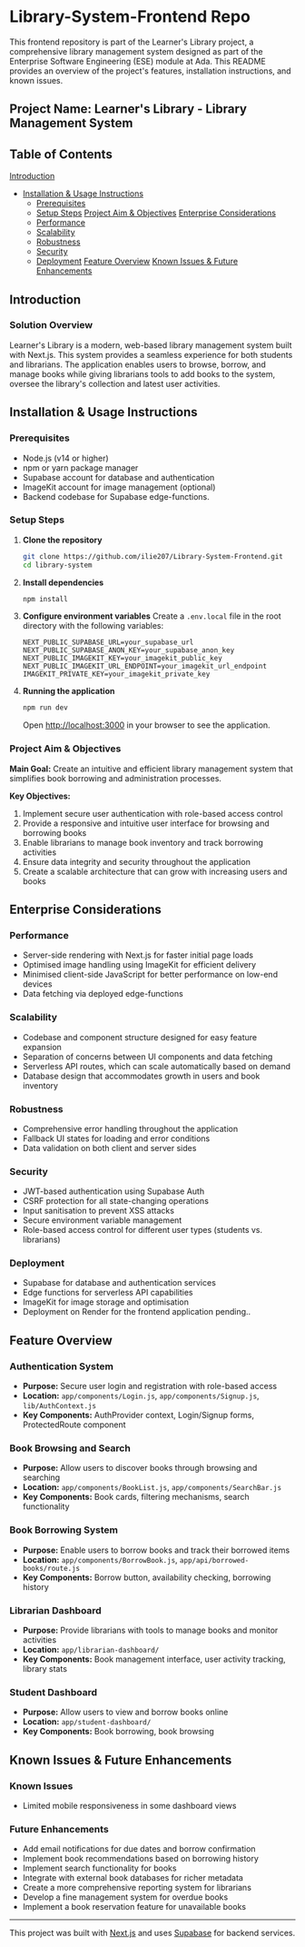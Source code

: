 # Library-System-Frontend Repo

This frontend repository is part of the Learner's Library project, a comprehensive library management system designed as part of the Enterprise Software Engineering (ESE) module at Ada. This README provides an overview of the project's features, installation instructions, and known issues.

## Project Name: Learner's Library - Library Management System

## Table of Contents

[Introduction](#introduction)

- [Installation & Usage Instructions](#installation--usage-instructions)
  - [Prerequisites](#prerequisites)
  - [Setup Steps](#setup-steps)
    [Project Aim & Objectives](#project-aim--objectives)
    [Enterprise Considerations](#enterprise-considerations)
  - [Performance](#performance)
  - [Scalability](#scalability)
  - [Robustness](#robustness)
  - [Security](#security)
  - [Deployment](#deployment)
    [Feature Overview](#feature-overview)
    [Known Issues & Future Enhancements](#known-issues--future-enhancements)

## Introduction

### Solution Overview

Learner's Library is a modern, web-based library management system built with Next.js. This system provides a seamless experience for both students and librarians. The application enables users to browse, borrow, and manage books while giving librarians tools to add books to the system, oversee the library's collection and latest user activities.

## Installation & Usage Instructions

### Prerequisites

- Node.js (v14 or higher)
- npm or yarn package manager
- Supabase account for database and authentication
- ImageKit account for image management (optional)
- Backend codebase for Supabase edge-functions.

### Setup Steps

1. **Clone the repository**

   ```bash
   git clone https://github.com/ilie207/Library-System-Frontend.git
   cd library-system
   ```

2. **Install dependencies**

   ```bash
   npm install
   ```

3. **Configure environment variables**
   Create a `.env.local` file in the root directory with the following variables:

   ```
   NEXT_PUBLIC_SUPABASE_URL=your_supabase_url
   NEXT_PUBLIC_SUPABASE_ANON_KEY=your_supabase_anon_key
   NEXT_PUBLIC_IMAGEKIT_KEY=your_imagekit_public_key
   NEXT_PUBLIC_IMAGEKIT_URL_ENDPOINT=your_imagekit_url_endpoint
   IMAGEKIT_PRIVATE_KEY=your_imagekit_private_key
   ```

4. **Running the application**
   ```bash
   npm run dev
   ```
   Open [http://localhost:3000](http://localhost:3000) in your browser to see the application.

### Project Aim & Objectives

**Main Goal:** Create an intuitive and efficient library management system that simplifies book borrowing and administration processes.

**Key Objectives:**

1. Implement secure user authentication with role-based access control
2. Provide a responsive and intuitive user interface for browsing and borrowing books
3. Enable librarians to manage book inventory and track borrowing activities
4. Ensure data integrity and security throughout the application
5. Create a scalable architecture that can grow with increasing users and books

## Enterprise Considerations

### Performance

- Server-side rendering with Next.js for faster initial page loads
- Optimised image handling using ImageKit for efficient delivery
- Minimised client-side JavaScript for better performance on low-end devices
- Data fetching via deployed edge-functions

### Scalability

- Codebase and component structure designed for easy feature expansion
- Separation of concerns between UI components and data fetching
- Serverless API routes, which can scale automatically based on demand
- Database design that accommodates growth in users and book inventory

### Robustness

- Comprehensive error handling throughout the application
- Fallback UI states for loading and error conditions
- Data validation on both client and server sides

### Security

- JWT-based authentication using Supabase Auth
- CSRF protection for all state-changing operations
- Input sanitisation to prevent XSS attacks
- Secure environment variable management
- Role-based access control for different user types (students vs. librarians)

### Deployment

- Supabase for database and authentication services
- Edge functions for serverless API capabilities
- ImageKit for image storage and optimisation
- Deployment on Render for the frontend application pending..

## Feature Overview

### Authentication System

- **Purpose:** Secure user login and registration with role-based access
- **Location:** `app/components/Login.js`, `app/components/Signup.js`, `lib/AuthContext.js`
- **Key Components:** AuthProvider context, Login/Signup forms, ProtectedRoute component

### Book Browsing and Search

- **Purpose:** Allow users to discover books through browsing and searching
- **Location:** `app/components/BookList.js`, `app/components/SearchBar.js`
- **Key Components:** Book cards, filtering mechanisms, search functionality

### Book Borrowing System

- **Purpose:** Enable users to borrow books and track their borrowed items
- **Location:** `app/components/BorrowBook.js`, `app/api/borrowed-books/route.js`
- **Key Components:** Borrow button, availability checking, borrowing history

### Librarian Dashboard

- **Purpose:** Provide librarians with tools to manage books and monitor activities
- **Location:** `app/librarian-dashboard/`
- **Key Components:** Book management interface, user activity tracking, library stats

### Student Dashboard

- **Purpose:** Allow users to view and borrow books online
- **Location:** `app/student-dashboard/`
- **Key Components:** Book borrowing, book browsing

## Known Issues & Future Enhancements

### Known Issues

- Limited mobile responsiveness in some dashboard views

### Future Enhancements

- Add email notifications for due dates and borrow confirmation
- Implement book recommendations based on borrowing history
- Implement search functionality for books
- Integrate with external book databases for richer metadata
- Create a more comprehensive reporting system for librarians
- Develop a fine management system for overdue books
- Implement a book reservation feature for unavailable books

---

This project was built with [Next.js](https://nextjs.org/) and uses [Supabase](https://supabase.io/) for backend services.
